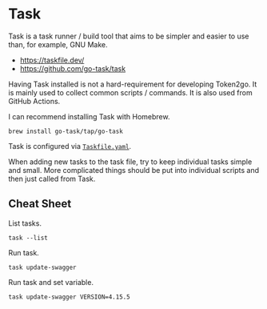 # Task

Task is a task runner / build tool that aims to be simpler and easier to use
than, for example, GNU Make.

- <https://taskfile.dev/>
- <https://github.com/go-task/task>

Having Task installed is not a hard-requirement for developing Token2go. It is
mainly used to collect common scripts / commands. It is also used from GitHub
Actions.

I can recommend installing Task with Homebrew.

```
brew install go-task/tap/go-task
```

Task is configured via [`Taskfile.yaml`](../../Taskfile.yaml).

When adding new tasks to the task file, try to keep individual tasks simple and
small. More complicated things should be put into individual scripts and then
just called from Task.

## Cheat Sheet

List tasks.

```
task --list
```

Run task.

```
task update-swagger
```

Run task and set variable.

```
task update-swagger VERSION=4.15.5
```
